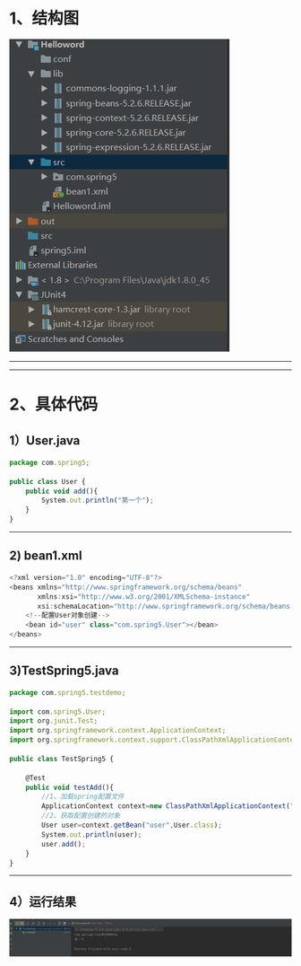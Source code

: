 # 1、结构图



![](images/WEBRESOURCEfed7e162667d40caeceaa54695576822截图.png)





---



---

# 2、具体代码

## 1）User.java

```javascript
package com.spring5;

public class User {
    public void add(){
        System.out.println("第一个");
    }
}
```



---

## 2) bean1.xml

```javascript
<?xml version="1.0" encoding="UTF-8"?>
<beans xmlns="http://www.springframework.org/schema/beans"
       xmlns:xsi="http://www.w3.org/2001/XMLSchema-instance"
       xsi:schemaLocation="http://www.springframework.org/schema/beans http://www.springframework.org/schema/beans/spring-beans.xsd">
    <!--配置User对象创建-->
    <bean id="user" class="com.spring5.User"></bean>
</beans>
```



---

## 3)TestSpring5.java

```javascript
package com.spring5.testdemo;

import com.spring5.User;
import org.junit.Test;
import org.springframework.context.ApplicationContext;
import org.springframework.context.support.ClassPathXmlApplicationContext;

public class TestSpring5 {

    @Test
    public void testAdd(){
        //1、加载spring配置文件
        ApplicationContext context=new ClassPathXmlApplicationContext("bean1.xml");
        //2、获取配置创建的对象
        User user=context.getBean("user",User.class);
        System.out.println(user);
        user.add();
    }
}

```



---

## 4）运行结果



![](images/WEBRESOURCE48399c63c182355c64b47af199df0163截图.png)





